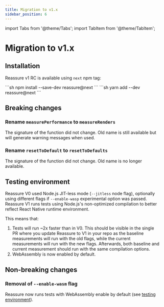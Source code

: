 ```yaml
---
title: Migration to v1.x
sidebar_position: 6
---
```


import Tabs from '@theme/Tabs';
import TabItem from '@theme/TabItem';

# Migration to v1.x

## Installation

Reassure v1 RC is available using `next` npm tag:

<Tabs>
<TabItem value="npm" label="npm">
```sh
npm install --save-dev reassure@next
```
</TabItem>
<TabItem value="yarn" label="yarn">
```sh
yarn add --dev reassure@next
```
</TabItem>
</Tabs>

## Breaking changes

### Rename `measurePerformance` to `measureRenders`

The signature of the function did not change. Old name is still available but will generate warning messages when used.

### Rename `resetToDefault` to `resetToDefaults`

The signature of the function did not change. Old name is no longer available.

## Testing environment

Reassure V0 used Node.js JIT-less mode (`--jitless` node flag), optionally using different flags if `--enable-wasp` experimental option was passed. Reassure V1 runs tests using Node.js's non-optimized compilation to better reflect React Native runtime environment.

This means that:

1. Tests will run ~2x faster than in V0. This should be visible in the single PR where you update Reassure to V1 in your repo as the baseline measurements will run with the old flags, while the current measurements will run with the new flags. Afterwards, both baseline and current measurement should run with the same compilation options.
2. WebAssembly is now enabled by default.

## Non-breaking changes

### Removal of `--enable-wasm` flag

Reassure now runs tests with WebAssembly enable by default (see [testing environment](#testing-environment)).
